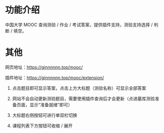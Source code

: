 # 功能介绍

中国大学 MOOC 查询测验 / 作业 / 考试答案，提供插件支持，测验支持选择 / 判断 / 填空。

# 其他

网页地址：https://ginnnnnn.top/mooc/

插件地址：https://ginnnnnn.top/mooc/extension/

1. 点击题目即可显示答案，点击上方大标题（测验名称）可显示全部答案

2. 网站不会自动更新测验题目，需要使用插件查询后才会更新（点进墓库测验准备页面，显示“准备就绪”即可）

3. 大标题右侧按钮可进行单双栏切换

4. 课程列表下方按钮可收缩 / 展开